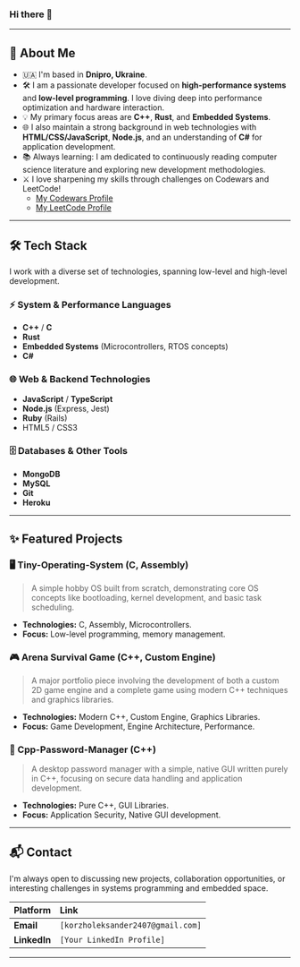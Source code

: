 ### Hi there 👋

---

## 🚀 About Me

- 🇺🇦 I'm based in **Dnipro, Ukraine**.
- 🛠️ I am a passionate developer focused on **high-performance systems** and **low-level programming**. I love diving deep into performance optimization and hardware interaction.
- 💡 My primary focus areas are **C++**, **Rust**, and **Embedded Systems**.
- 🌐 I also maintain a strong background in web technologies with **HTML/CSS/JavaScript**, **Node.js**, and an understanding of **C#** for application development.
- 📚 Always learning: I am dedicated to continuously reading computer science literature and exploring new development methodologies.
- ⚔️ I love sharpening my skills through challenges on Codewars and LeetCode! 
    - [My Codewars Profile](https://www.codewars.com/users/BaNahes)
    - [My LeetCode Profile](https://leetcode.com/u/banahez/)

---

## :hammer_and_wrench: Tech Stack

I work with a diverse set of technologies, spanning low-level and high-level development.

### ⚡ System & Performance Languages
* **C++** / **C**
* **Rust**
* **Embedded Systems** (Microcontrollers, RTOS concepts)
* **C#**

### 🌐 Web & Backend Technologies
* **JavaScript** / **TypeScript**
* **Node.js** (Express, Jest)
* **Ruby** (Rails)
* HTML5 / CSS3

### 🗄️ Databases & Other Tools
* **MongoDB**
* **MySQL**
* **Git**
* **Heroku**

---

## ✨ Featured Projects

### 🖥️ Tiny-Operating-System (C, Assembly)
> A simple hobby OS built from scratch, demonstrating core OS concepts like bootloading, kernel development, and basic task scheduling.
* **Technologies:** C, Assembly, Microcontrollers.
* **Focus:** Low-level programming, memory management.

### 🎮 Arena Survival Game (C++, Custom Engine)
> A major portfolio piece involving the development of both a custom 2D game engine and a complete game using modern C++ techniques and graphics libraries.
* **Technologies:** Modern C++, Custom Engine, Graphics Libraries.
* **Focus:** Game Development, Engine Architecture, Performance.

### 🔐 Cpp-Password-Manager (C++)
> A desktop password manager with a simple, native GUI written purely in C++, focusing on secure data handling and application development.
* **Technologies:** Pure C++, GUI Libraries.
* **Focus:** Application Security, Native GUI development.

---

## 📬 Contact

I'm always open to discussing new projects, collaboration opportunities, or interesting challenges in systems programming and embedded space.

| Platform | Link |
| :--- | :--- |
| **Email** | `[korzholeksander2407@gmail.com]` |
| **LinkedIn** | `[Your LinkedIn Profile]` |

---

